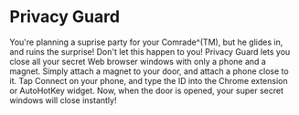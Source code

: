 # Privacy Guard

You're planning a suprise party for your Comrade^(TM), but he glides in, and
ruins the surprise! Don't let this happen to you! Privacy Guard lets you close
all your secret Web browser windows with only a phone and a magnet. Simply
attach a magnet to your door, and attach a phone close to it. Tap Connect on
your phone, and type the ID into the Chrome extension or AutoHotKey widget.
Now, when the door is opened, your super secret windows will close instantly!
